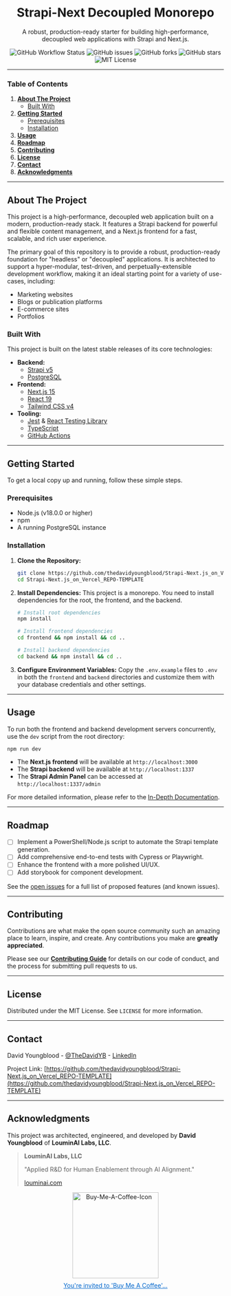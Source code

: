 <div align="center">
  <h1 align="center">Strapi-Next Decoupled Monorepo</h1>
  <p align="center">
    A robust, production-ready starter for building high-performance, decoupled web applications with Strapi and Next.js.
  </p>
</div>

<!-- BADGES -->
<div align="center">

![GitHub Workflow Status](https://img.shields.io/github/actions/workflow/status/thedavidyoungblood/Strapi-Next.js_on_Vercel_REPO-TEMPLATE/ci.yml?branch=main)
![GitHub issues](https://img.shields.io/github/issues/thedavidyoungblood/Strapi-Next.js_on_Vercel_REPO-TEMPLATE)
![GitHub forks](https://img.shields.io/github/forks/thedavidyoungblood/Strapi-Next.js_on_Vercel_REPO-TEMPLATE)
![GitHub stars](https://img.shields.io/github/stars/thedavidyoungblood/Strapi-Next.js_on_Vercel_REPO-TEMPLATE)
![MIT License](https://img.shields.io/github/license/thedavidyoungblood/Strapi-Next.js_on_Vercel_REPO-TEMPLATE)

</div>

---

### **Table of Contents**

1.  [**About The Project**](#about-the-project)
    *   [Built With](#built-with)
2.  [**Getting Started**](#getting-started)
    *   [Prerequisites](#prerequisites)
    *   [Installation](#installation)
3.  [**Usage**](#usage)
4.  [**Roadmap**](#roadmap)
5.  [**Contributing**](#contributing)
6.  [**License**](#license)
7.  [**Contact**](#contact)
8.  [**Acknowledgments**](#acknowledgments)

---

## About The Project

This project is a high-performance, decoupled web application built on a modern, production-ready stack. It features a Strapi backend for powerful and flexible content management, and a Next.js frontend for a fast, scalable, and rich user experience.

The primary goal of this repository is to provide a robust, production-ready foundation for "headless" or "decoupled" applications. It is architected to support a hyper-modular, test-driven, and perpetually-extensible development workflow, making it an ideal starting point for a variety of use-cases, including:
*   Marketing websites
*   Blogs or publication platforms
*   E-commerce sites
*   Portfolios

### Built With

This project is built on the latest stable releases of its core technologies:

*   **Backend:**
    *   [Strapi v5](https://strapi.io/)
    *   [PostgreSQL](https://www.postgresql.org/)
*   **Frontend:**
    *   [Next.js 15](https://nextjs.org/)
    *   [React 19](https://react.dev/)
    *   [Tailwind CSS v4](https://tailwindcss.com/)
*   **Tooling:**
    *   [Jest](https://jestjs.io/) & [React Testing Library](https://testing-library.com/)
    *   [TypeScript](https://www.typescriptlang.org/)
    *   [GitHub Actions](https://github.com/features/actions)

---

## Getting Started

To get a local copy up and running, follow these simple steps.

### Prerequisites

*   Node.js (v18.0.0 or higher)
*   npm
*   A running PostgreSQL instance

### Installation

1.  **Clone the Repository:**
    ```bash
    git clone https://github.com/thedavidyoungblood/Strapi-Next.js_on_Vercel_REPO-TEMPLATE.git
    cd Strapi-Next.js_on_Vercel_REPO-TEMPLATE
    ```

2.  **Install Dependencies:**
    This project is a monorepo. You need to install dependencies for the root, the frontend, and the backend.
    ```bash
    # Install root dependencies
    npm install

    # Install frontend dependencies
    cd frontend && npm install && cd ..

    # Install backend dependencies
    cd backend && npm install && cd ..
    ```

3.  **Configure Environment Variables:**
    Copy the `.env.example` files to `.env` in both the `frontend` and `backend` directories and customize them with your database credentials and other settings.

---

## Usage

To run both the frontend and backend development servers concurrently, use the `dev` script from the root directory:

```bash
npm run dev
```

*   The **Next.js frontend** will be available at `http://localhost:3000`
*   The **Strapi backend** will be available at `http://localhost:1337`
*   The **Strapi Admin Panel** can be accessed at `http://localhost:1337/admin`

For more detailed information, please refer to the [In-Depth Documentation](./docs).

---

## Roadmap

*   [ ] Implement a PowerShell/Node.js script to automate the Strapi template generation.
*   [ ] Add comprehensive end-to-end tests with Cypress or Playwright.
*   [ ] Enhance the frontend with a more polished UI/UX.
*   [ ] Add storybook for component development.

See the [open issues](https://github.com/thedavidyoungblood/Strapi-Next.js_on_Vercel_REPO-TEMPLATE/issues) for a full list of proposed features (and known issues).

---

## Contributing

Contributions are what make the open source community such an amazing place to learn, inspire, and create. Any contributions you make are **greatly appreciated**.

Please see our [**Contributing Guide**](./CONTRIBUTING.md) for details on our code of conduct, and the process for submitting pull requests to us.

---

## License

Distributed under the MIT License. See `LICENSE` for more information.

---

## Contact

David Youngblood - [@TheDavidYB](https://x.com/TheDavidYB) - [LinkedIn](https://www.linkedin.com/in/thedavidyoungblood/)

Project Link: [https://github.com/thedavidyoungblood/Strapi-Next.js_on_Vercel_REPO-TEMPLATE](https://github.com/thedavidyoungblood/Strapi-Next.js_on_Vercel_REPO-TEMPLATE)

---

## Acknowledgments

This project was architected, engineered, and developed by **David Youngblood** of **LouminAI Labs, LLC**.

> **LouminAI Labs, LLC**
>
> "Applied R&D for Human Enablement through AI Alignment."
>
> [louminai.com](https://louminai.com)

<div align="center">
  <a href="https://buymeacoffee.com/thedavidyoungblood">
    <img src="https://imgs.search.brave.com/0uv-ga8xZ_Xpf98WEOVjt4jr_05-nt0X-P2hEeiS_Kw/rs:fit:500:0:0:0/g:ce/aHR0cHM6Ly9jYW1v/LmdpdGh1YnVzZXJj/b250ZW50LmNvbS83/YjhmNzM0M2JmYzZl/M2M2NWM3OTAxODQ2/NjM3YjYwM2ZkODEy/ZjFhNWY3NjhkOGIw/NTcyNTU4YmRlODU5/ZWI5LzY4NzQ3NDcw/NzMzYTJmMmY2MzY0/NmUyZTYyNzU3OTZk/NjU2MTYzNmY2NjY2/NjU2NTJlNjM2ZjZk/MmY2Mjc1NzQ3NDZm/NmU3MzJmNzYzMjJm/NjQ2NTY2NjE3NTZj/NzQyZDc5NjU2YzZj/NmY3NzJlNzA2ZTY3.jpeg" 
         alt="Buy-Me-A-Coffee-Icon" 
         width="200" />
  </a>
  <br />
  <a href="https://buymeacoffee.com/thedavidyoungblood" 
     style="color: #0066cc; text-decoration: underline; font-size: 14px; margin-top: 8px; display: inline-block;">
    You're invited to 'Buy Me A Coffee'...
  </a>
</div>
